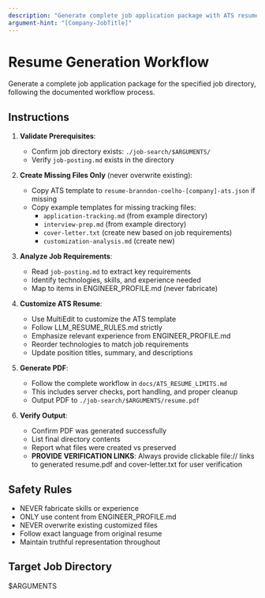 ```yaml
---
description: "Generate complete job application package with ATS resume and PDF"
argument-hint: "[Company-JobTitle]"
---
```


# Resume Generation Workflow

Generate a complete job application package for the specified job directory, following the documented workflow process.

## Instructions

1. **Validate Prerequisites**:
   - Confirm job directory exists: `./job-search/$ARGUMENTS/`
   - Verify `job-posting.md` exists in the directory

2. **Create Missing Files Only** (never overwrite existing):
   - Copy ATS template to `resume-branndon-coelho-[company]-ats.json` if missing
   - Copy example templates for missing tracking files:
     - `application-tracking.md` (from example directory)
     - `interview-prep.md` (from example directory)
     - `cover-letter.txt` (create new based on job requirements)
     - `customization-analysis.md` (create new)

3. **Analyze Job Requirements**:
   - Read `job-posting.md` to extract key requirements
   - Identify technologies, skills, and experience needed
   - Map to items in ENGINEER_PROFILE.md (never fabricate)

4. **Customize ATS Resume**:
   - Use MultiEdit to customize the ATS template
   - Follow LLM_RESUME_RULES.md strictly
   - Emphasize relevant experience from ENGINEER_PROFILE.md
   - Reorder technologies to match job requirements
   - Update position titles, summary, and descriptions

5. **Generate PDF**:
   - Follow the complete workflow in `docs/ATS_RESUME_LIMITS.md`
   - This includes server checks, port handling, and proper cleanup
   - Output PDF to `./job-search/$ARGUMENTS/resume.pdf`

6. **Verify Output**:
   - Confirm PDF was generated successfully
   - List final directory contents
   - Report what files were created vs preserved
   - **PROVIDE VERIFICATION LINKS**: Always provide clickable file:// links to generated resume.pdf and cover-letter.txt for user verification

## Safety Rules

- NEVER fabricate skills or experience
- ONLY use content from ENGINEER_PROFILE.md
- NEVER overwrite existing customized files
- Follow exact language from original resume
- Maintain truthful representation throughout

## Target Job Directory

$ARGUMENTS